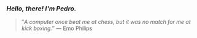 ### *Hello, there! I'm Pedro.*
> ″*A computer once beat me at chess, but it was no match for me at kick boxing.*″
 — Emo Philips

